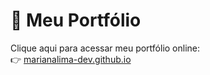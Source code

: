 # 🌟 Meu Portfólio

Clique aqui para acessar meu portfólio online:  
👉 [marianalima-dev.github.io](https://marianalima-dev.github.io)
